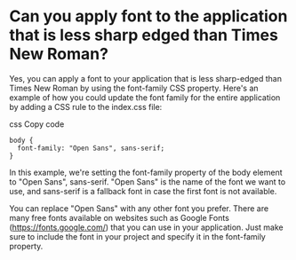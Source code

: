 # Can you apply font to the application that is less sharp edged than Times New Roman?

Yes, you can apply a font to your application that is less sharp-edged than Times New Roman by using the font-family CSS property. Here's an example of how you could update the font family for the entire application by adding a CSS rule to the index.css file:

css
Copy code

```
body {
  font-family: "Open Sans", sans-serif;
}
```

In this example, we're setting the font-family property of the body element to "Open Sans", sans-serif. "Open Sans" is the name of the font we want to use, and sans-serif is a fallback font in case the first font is not available.

You can replace "Open Sans" with any other font you prefer. There are many free fonts available on websites such as Google Fonts (https://fonts.google.com/) that you can use in your application. Just make sure to include the font in your project and specify it in the font-family property.
